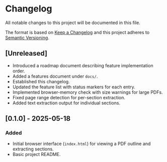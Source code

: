 # Changelog

All notable changes to this project will be documented in this file.

The format is based on [Keep a Changelog](https://keepachangelog.com/en/1.1.0/) and this project adheres to [Semantic Versioning](https://semver.org/spec/v2.0.0.html).

## [Unreleased]
- Introduced a roadmap document describing feature implementation order.
- Added a features document under `docs/`.
- Established this changelog.
- Updated the feature list with status markers for each entry.
- Implemented browser-memory check with size warnings for large PDFs.
- Fixed page range detection for per-section extraction.
- Added text extraction output for individual sections.

## [0.1.0] - 2025-05-18
### Added
- Initial browser interface (`index.html`) for viewing a PDF outline and extracting sections.
- Basic project README.
